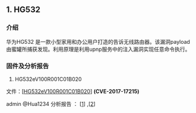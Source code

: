 
## 1. HG532 
### 介绍 
华为HG532 是一款小型家用和办公用户打造的告诉无线路由器。该漏洞payload由蜜罐所捕获发现。利用原理是利用upnp服务中的注入漏洞实现任意命令执行。

### 固件及分析报告
1. HG532eV100R001C01B020

文件：\[[HG532eV100R001C01B020](./HG532eV100R001C01B020_upgrade_packet.bin)\]  **(CVE-2017-17215)**


admin
@Hua1234
分析报告 ： \[[1](https://www.cnblogs.com/deerCode/p/11919612.html)\] ,\[[2](https://www.cnblogs.com/hac425/p/9416936.html)\]

